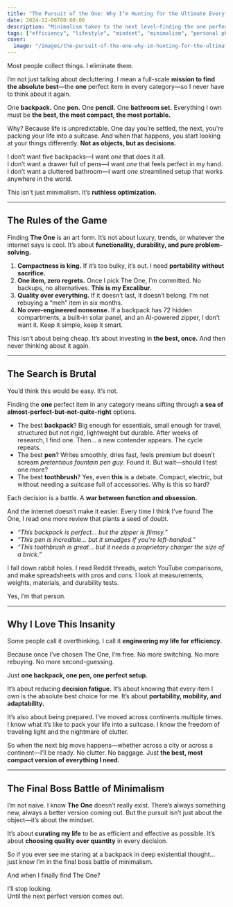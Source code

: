 ```yaml
---
title: "The Pursuit of the One: Why I’m Hunting for the Ultimate Everything"
date: 2024-12-06T00:00:00
description: "Minimalism taken to the next level—finding the one perfect item for everything. Discover my quest for ultimate efficiency and portability."
tags: ["efficiency", "lifestyle", "mindset", "minimalism", "personal philosophy", "productivity"]
cover:
  image: "/images/the-pursuit-of-the-one-why-im-hunting-for-the-ultimate-everything.png"
---
```

Most people collect things. I eliminate them.

I’m not just talking about decluttering. I mean a full-scale **mission to find the absolute best**—the **one** perfect item in every category—so I never have to think about it again.

One **backpack.** One **pen.** One **pencil.** One **bathroom set.** Everything I own must be **the best, the most compact, the most portable.**

Why? Because life is unpredictable. One day you’re settled, the next, you’re packing your life into a suitcase. And when that happens, you start looking at your things differently. **Not as objects, but as decisions.**

I don’t want five backpacks—I want *one* that does it all.  
I don’t want a drawer full of pens—I want *one* that feels perfect in my hand.  
I don’t want a cluttered bathroom—I want *one* streamlined setup that works anywhere in the world.

This isn’t just minimalism. It’s **ruthless optimization.**

---

## **The Rules of the Game**

Finding **The One** is an art form. It’s not about luxury, trends, or whatever the internet says is cool. It’s about **functionality, durability, and pure problem-solving.**

1. **Compactness is king.** If it’s too bulky, it’s out. I need **portability without sacrifice.**
2. **One item, zero regrets.** Once I pick The One, I’m committed. No backups, no alternatives. **This is my Excalibur.**
3. **Quality over everything.** If it doesn’t last, it doesn’t belong. I’m not rebuying a “meh” item in six months.
4. **No over-engineered nonsense.** If a backpack has 72 hidden compartments, a built-in solar panel, and an AI-powered zipper, I don’t want it. Keep it simple, keep it smart.

This isn’t about being cheap. It’s about investing in **the best, once.** And then never thinking about it again.

---

## **The Search is Brutal**

You’d think this would be easy. It’s not.

Finding the **one** perfect item in any category means sifting through **a sea of almost-perfect-but-not-quite-right** options.

- The best **backpack**? Big enough for essentials, small enough for travel, structured but not rigid, lightweight but durable. After weeks of research, I find one. Then… a new contender appears. The cycle repeats.
- The best **pen**? Writes smoothly, dries fast, feels premium but doesn’t scream *pretentious fountain pen guy*. Found it. But wait—should I test one more?
- The best **toothbrush**? Yes, even **this** is a debate. Compact, electric, but without needing a suitcase full of accessories. Why is this so hard?

Each decision is a battle. A **war between function and obsession.**

And the internet doesn’t make it easier. Every time I think I’ve found The One, I read one more review that plants a seed of doubt. 

- *“This backpack is perfect… but the zipper is flimsy.”*  
- *“This pen is incredible… but it smudges if you’re left-handed.”*  
- *“This toothbrush is great… but it needs a proprietary charger the size of a brick.”*  

I fall down rabbit holes. I read Reddit threads, watch YouTube comparisons, and make spreadsheets with pros and cons. I look at measurements, weights, materials, and durability tests. 

Yes, I’m that person.

---

## **Why I Love This Insanity**

Some people call it overthinking. I call it **engineering my life for efficiency.**

Because once I’ve chosen The One, I’m free. No more switching. No more rebuying. No more second-guessing.

Just **one backpack, one pen, one perfect setup.**

It’s about reducing **decision fatigue.** It’s about knowing that every item I own is the absolute best choice for me. It’s about **portability, mobility, and adaptability.**

It’s also about being prepared. I’ve moved across continents multiple times. I know what it’s like to pack your life into a suitcase. I know the freedom of traveling light and the nightmare of clutter. 

So when the next big move happens—whether across a city or across a continent—I’ll be ready. No clutter. No baggage. Just **the best, most compact version of everything I need.**

---

## **The Final Boss Battle of Minimalism**

I’m not naive. I know **The One** doesn’t really exist. There’s always something new, always a better version coming out. But the pursuit isn’t just about the object—it’s about the mindset.

It’s about **curating my life** to be as efficient and effective as possible. It’s about **choosing quality over quantity** in every decision.

So if you ever see me staring at a backpack in deep existential thought… just know I’m in the final boss battle of minimalism.

And when I finally find The One? 

I’ll stop looking.  
Until the next perfect version comes out.